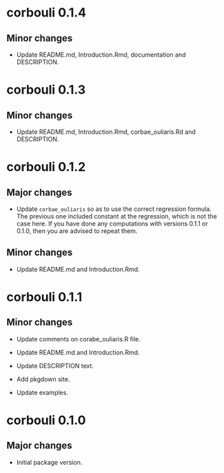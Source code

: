 # corbouli 0.1.4

## Minor changes

- Update README.md, Introduction.Rmd, documentation and DESCRIPTION.

# corbouli 0.1.3

## Minor changes

- Update README.md, Introduction.Rmd, corbae_ouliaris.Rd and DESCRIPTION.

# corbouli 0.1.2

## Major changes

- Update `corbae_ouliaris` so as to use the correct regression formula. The
previous one included constant at the regression, which is not the case here.
If you have done any computations with versions 0.1.1 or 0.1.0, then you are
advised to repeat them.

## Minor changes

- Update README.md and Introduction.Rmd.

# corbouli 0.1.1

## Minor changes

- Update comments on corabe_ouliaris.R file.

- Update README.md and Introduction.Rmd.

- Update DESCRIPTION text.

- Add pkgdown site.

- Update examples.

# corbouli 0.1.0

## Major changes

- Initial package version.
